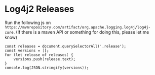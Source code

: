 <!--
  ~ Copyright by LunaSec (owned by Refinery Labs, Inc)
  ~
  ~ Licensed under the Creative Commons Attribution-ShareAlike 4.0 International
  ~ (the "License"); you may not use this file except in compliance with the
  ~ License. You may obtain a copy of the License at
  ~
  ~ https://creativecommons.org/licenses/by-sa/4.0/legalcode
  ~
  ~ See the License for the specific language governing permissions and
  ~ limitations under the License.
  ~
-->
# Log4j2 Releases

Run the following js on `https://mvnrepository.com/artifact/org.apache.logging.log4j/log4j-core`. (If there is a
maven API or something for doing this, please let me know)
```shell
const releases = document.querySelectorAll('.release');
const versions = [];
for (let release of releases) {
    versions.push(release.text);
}
console.log(JSON.stringify(versions));
```